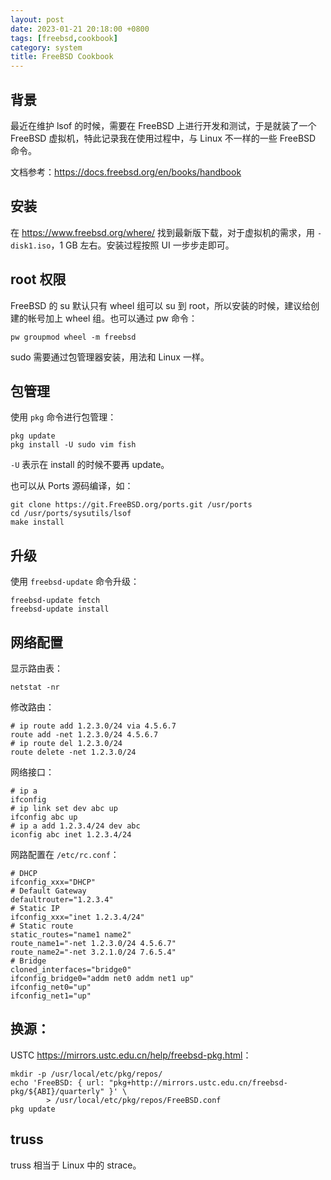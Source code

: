 ```yaml
---
layout: post
date: 2023-01-21 20:18:00 +0800
tags: [freebsd,cookbook]
category: system
title: FreeBSD Cookbook
---
```


## 背景

最近在维护 lsof 的时候，需要在 FreeBSD 上进行开发和测试，于是就装了一个 FreeBSD 虚拟机，特此记录我在使用过程中，与 Linux 不一样的一些 FreeBSD 命令。

文档参考：<https://docs.freebsd.org/en/books/handbook>

## 安装

在 <https://www.freebsd.org/where/> 找到最新版下载，对于虚拟机的需求，用 `-disk1.iso`，1 GB 左右。安装过程按照 UI 一步步走即可。

## root 权限

FreeBSD 的 su 默认只有 wheel 组可以 su 到 root，所以安装的时候，建议给创建的帐号加上 wheel 组。也可以通过 pw 命令：

```shell
pw groupmod wheel -m freebsd
```

sudo 需要通过包管理器安装，用法和 Linux 一样。

## 包管理

使用 `pkg` 命令进行包管理：

```shell
pkg update
pkg install -U sudo vim fish
```

`-U` 表示在 install 的时候不要再 update。

也可以从 Ports 源码编译，如：

```shell
git clone https://git.FreeBSD.org/ports.git /usr/ports
cd /usr/ports/sysutils/lsof
make install
```

## 升级

使用 `freebsd-update` 命令升级：

```shell
freebsd-update fetch
freebsd-update install
```

## 网络配置

显示路由表：

```shell
netstat -nr
```

修改路由：

```shell
# ip route add 1.2.3.0/24 via 4.5.6.7
route add -net 1.2.3.0/24 4.5.6.7
# ip route del 1.2.3.0/24
route delete -net 1.2.3.0/24
```

网络接口：

```shell
# ip a
ifconfig
# ip link set dev abc up
ifconfig abc up
# ip a add 1.2.3.4/24 dev abc
iconfig abc inet 1.2.3.4/24
```

网路配置在 `/etc/rc.conf`：

```
# DHCP
ifconfig_xxx="DHCP"
# Default Gateway
defaultrouter="1.2.3.4"
# Static IP
ifconfig_xxx="inet 1.2.3.4/24"
# Static route
static_routes="name1 name2"
route_name1="-net 1.2.3.0/24 4.5.6.7"
route_name2="-net 3.2.1.0/24 7.6.5.4"
# Bridge
cloned_interfaces="bridge0"
ifconfig_bridge0="addm net0 addm net1 up"
ifconfig_net0="up"
ifconfig_net1="up"
```

## 换源：

USTC <https://mirrors.ustc.edu.cn/help/freebsd-pkg.html>：

```shell
mkdir -p /usr/local/etc/pkg/repos/
echo 'FreeBSD: { url: "pkg+http://mirrors.ustc.edu.cn/freebsd-pkg/${ABI}/quarterly" }' \
        > /usr/local/etc/pkg/repos/FreeBSD.conf
pkg update
```

## truss

truss 相当于 Linux 中的 strace。